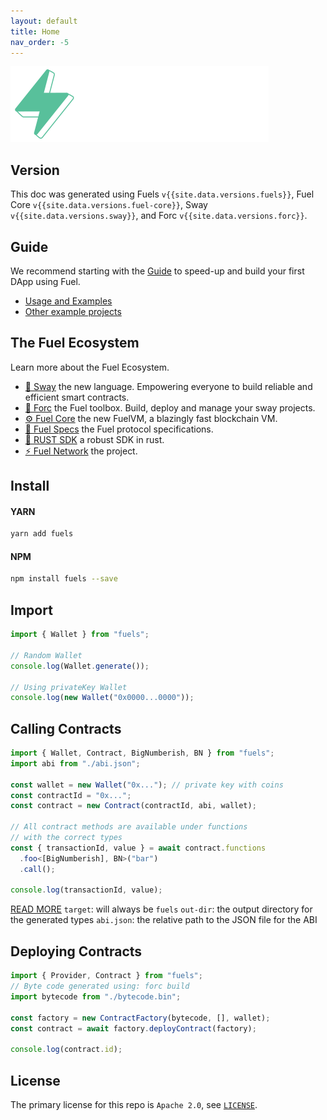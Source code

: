 ```yaml
---
layout: default
title: Home
nav_order: -5
---
```


![Fuels-ts SDK logo](./assets/fuels-ts-logo.png)

## Version

This doc was generated using Fuels `v{{site.data.versions.fuels}}`, Fuel Core `v{{site.data.versions.fuel-core}}`, Sway `v{{site.data.versions.sway}}`, and Forc `v{{site.data.versions.forc}}`.

## Guide

We recommend starting with the [Guide](./guide) to speed-up and build your first DApp using Fuel.

- [Usage and Examples](./guide)
- [Other example projects](https://github.com/FuelLabs/sway-applications)

## The Fuel Ecosystem

Learn more about the Fuel Ecosystem.

- [🌴 Sway](https://fuellabs.github.io/sway/) the new language. Empowering everyone to build reliable and efficient smart contracts.
- [🧰 Forc](https://fuellabs.github.io/sway/v0.30.1/forc/index.html) the Fuel toolbox. Build, deploy and manage your sway projects.
- [⚙️ Fuel Core](https://github.com/FuelLabs/fuel-core) the new FuelVM, a blazingly fast blockchain VM.
- [🔗 Fuel Specs](https://github.com/FuelLabs/fuel-specs) the Fuel protocol specifications.
- [🦀 RUST SDK](https://github.com/FuelLabs/fuels-rs) a robust SDK in rust.
- [⚡ Fuel Network](https://fuel.network/) the project.

## Install

#### YARN

```sh
yarn add fuels
```

#### NPM

```sh
npm install fuels --save
```

## Import

```ts
import { Wallet } from "fuels";

// Random Wallet
console.log(Wallet.generate());

// Using privateKey Wallet
console.log(new Wallet("0x0000...0000"));
```

## Calling Contracts

```ts
import { Wallet, Contract, BigNumberish, BN } from "fuels";
import abi from "./abi.json";

const wallet = new Wallet("0x..."); // private key with coins
const contractId = "0x...";
const contract = new Contract(contractId, abi, wallet);

// All contract methods are available under functions
// with the correct types
const { transactionId, value } = await contract.functions
  .foo<[BigNumberish], BN>("bar")
  .call();

console.log(transactionId, value);
```

[READ MORE](./guide/contracts)
`target`: will always be `fuels`
`out-dir`: the output directory for the generated types
`abi.json`: the relative path to the JSON file for the ABI 

## Deploying Contracts

```ts
import { Provider, Contract } from "fuels";
// Byte code generated using: forc build
import bytecode from "./bytecode.bin";

const factory = new ContractFactory(bytecode, [], wallet);
const contract = await factory.deployContract(factory);

console.log(contract.id);
```

## License

The primary license for this repo is `Apache 2.0`, see [`LICENSE`](./LICENSE).
